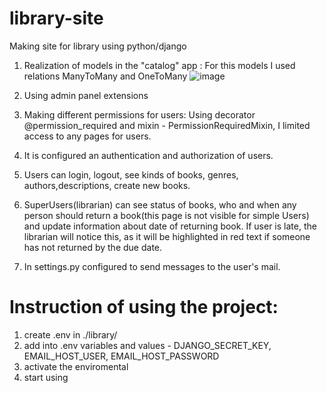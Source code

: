 # library-site
Making site for library using python/django

1) Realization of models in the "catalog" app :
For this models I used relations ManyToMany and OneToMany
![image](https://user-images.githubusercontent.com/68827287/140651427-654ab326-2803-4fd5-a316-3f13e0c074f2.png)

2) Using admin panel extensions

3) Making different permissions for users:
Using decorator @permission_required and mixin - PermissionRequiredMixin, I limited access to any pages for users.

4) It is configured an authentication and authorization of users.

5) Users can login, logout, see kinds of books, genres, authors,descriptions, create new books.

6) SuperUsers(librarian) can see status of books, who and when any person should return a book(this page is not visible for simple Users) and update information about date of returning book. If user is late, the librarian will notice this, as it will be highlighted in red text if someone has not returned by the due date.

7) In settings.py configured to send messages to the user's mail.

# Instruction of using the project:
  1) create .env in ./library/
  2) add into .env variables and values - DJANGO_SECRET_KEY, EMAIL_HOST_USER, EMAIL_HOST_PASSWORD
  3) activate the enviromental
  4) start using
